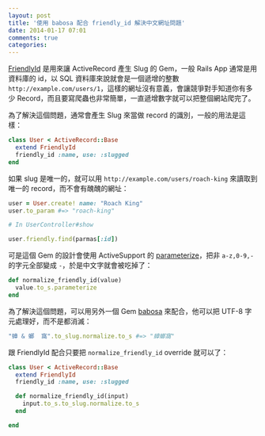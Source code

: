 ```yaml
---
layout: post
title: '使用 babosa 配合 friendly_id 解決中文網址問題'
date: 2014-01-17 07:01
comments: true
categories: 
---
```

[FriendlyId](https://github.com/norman/friendly_id) 是用來讓 ActiveRecord 產生 Slug 的 Gem，一般 Rails App 通常是用資料庫的 id，以 SQL 資料庫來說就會是一個遞增的整數 `http://example.com/users/1`，這樣的網址沒有意義，會讓競爭對手知道你有多少 Record，而且要寫爬蟲也非常簡單，一直遞增數字就可以把整個網站爬完了。

為了解決這個問題，通常會產生 Slug 來當做 record 的識別，一般的用法是這樣：

```ruby user.rb
class User < ActiveRecord::Base
  extend FriendlyId
  friendly_id :name, use: :slugged
end
```

如果 slug 是唯一的，就可以用 `http://example.com/users/roach-king` 來讀取到唯一的 record，而不會有醜醜的網址：

```ruby
user = User.create! name: "Roach King"
user.to_param #=> "roach-king"

# In UserController#show

user.friendly.find(parmas[:id])
```



可是這個 Gem 的設計會使用 ActiveSupport 的 [parameterize](http://apidock.com/rails/ActiveSupport/Inflector/parameterize)，把非 `a-z,0-9,-` 的字元全部變成 `-`，於是中文字就會被吃掉了：

```ruby  friendly_id/lib/friendly_id/slugged.rb https://github.com/norman/friendly_id/blob/5768abaa426078cc25a651fa9fed9145721f780e/lib/friendly_id/slugged.rb#L274
def normalize_friendly_id(value)
  value.to_s.parameterize
end
```


為了解決這個問題，可以用另外一個 Gem [babosa](https://github.com/norman/babosa) 來配合，他可以把 UTF-8 字元處理好，而不是都消滅：

```ruby
"蟑 & 螂  窩".to_slug.normalize.to_s #=> "蟑螂窩"
```

跟 FriendlyId 配合只要把 `normalize_friendly_id` override 就可以了：

```ruby user.rb
class User < ActiveRecord::Base
  extend FriendlyId
  friendly_id :name, use: :slugged

  def normalize_friendly_id(input)
    input.to_s.to_slug.normalize.to_s
  end

end
```



